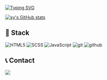 <!--
**songyi225/songyi225** is a ✨ _special_ ✨ repository because its `README.md` (this file) appears on your GitHub profile.

Here are some ideas to get you started:

- 🔭 I’m currently working on ...
- 🌱 I’m currently learning ...
- 👯 I’m looking to collaborate on ...
- 🤔 I’m looking for help with ...
- 💬 Ask me about ...
- 📫 How to reach me: ...
- 😄 Pronouns: ...
- ⚡ Fun fact: ...

![header](https://capsule-render.vercel.app/api?type=Cylinder&color=timeGradient&text=Welcome%20to%20Songyi's%20Github&animation=twinkling&fontSize=30&fontAlignY=50&fontAlign=50&height=100)


-->

[![Typing SVG](https://readme-typing-svg.demolab.com?font=Roboto+Mono&pause=1000&color=DEC8C7&background=394335D2&width=1000&center=true&vCenter=true&lines=Welcome+To+Songyi's+Github)](https://git.io/typing-svg)


[![sy's GitHub stats](https://github-readme-stats.vercel.app/api?username=songyi225&include_all_commits=true&show_icons=true&theme=dracula)](https://github.com/songyi225/github-readme-stats)


## 🔨 Stack
![HTML5](https://img.shields.io/badge/html5-%23E34F26.svg?style=for-the-badge&logo=html5&logoColor=white) 
![SCSS](https://img.shields.io/badge/SCSS-cc6699.svg?&style=for-the-badge&logo=Sass&logoColor=white) 
![JavaScript](https://img.shields.io/badge/javascript-F7DF1E.svg?style=for-the-badge&logo=javascript&logoColor=black)
![git](https://img.shields.io/badge/Git-F05032?style=for-the-badge&logo=git&logoColor=white)
![github](https://img.shields.io/badge/GitHub-181717?style=for-the-badge&logo=github&logoColor=white)

## 📞 Contact
<a href="mailto:sy920225@naver.com"><img src="https://img.shields.io/badge/sy920225@naver.com-D14836?style=for-the-badge&logo=gmail&logoColor=white"/></a>
